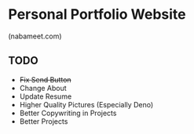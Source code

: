 # Personal Portfolio Website

(nabameet.com)

## TODO

- ~~Fix Send Button~~
- Change About
- Update Resume
- Higher Quality Pictures (Especially Deno)
- Better Copywriting in Projects
- Better Projects
